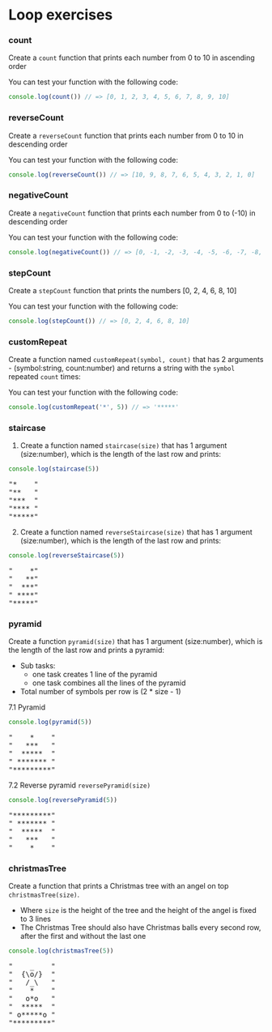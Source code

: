 # Loop exercises

### count
Create a `count` function that prints each number from 0 to 10 in ascending order

You can test your function with the following code:
```js
console.log(count()) // => [0, 1, 2, 3, 4, 5, 6, 7, 8, 9, 10]
```

### reverseCount
Create a `reverseCount` function that prints each number from 0 to 10 in descending order

You can test your function with the following code:
```js
console.log(reverseCount()) // => [10, 9, 8, 7, 6, 5, 4, 3, 2, 1, 0]
```

### negativeCount
Create a `negativeCount` function that prints each number from 0 to (-10) in descending order

You can test your function with the following code:
```js
console.log(negativeCount()) // => [0, -1, -2, -3, -4, -5, -6, -7, -8, -9, -10]
```

### stepCount
Create a `stepCount` function that prints the numbers [0, 2, 4, 6, 8, 10]

You can test your function with the following code:
```js
console.log(stepCount()) // => [0, 2, 4, 6, 8, 10]
```

### customRepeat
Create a function named `customRepeat(symbol, count)` that has 2 arguments - (symbol:string, count:number) and
returns a string with the `symbol` repeated `count` times:

You can test your function with the following code:
```js
console.log(customRepeat('*', 5)) // => '*****'
```

### staircase
1. Create a function named `staircase(size)` that has 1 argument (size:number),
which is the length of the last row and prints:
```js
console.log(staircase(5))
```
<pre>
"*    "
"**   "
"***  "
"**** "
"*****"
</pre>
2. Create a function named `reverseStaircase(size)` that has 1 argument (size:number),
which is the length of the last row and prints:
```js
console.log(reverseStaircase(5))
```
<pre>
"    *"
"   **"
"  ***"
" ****"
"*****"
</pre>

### pyramid
Create a function `pyramid(size)` that has 1 argument (size:number),
which is the length of the last row and prints a pyramid:

* Sub tasks:
  - one task creates 1 line of the pyramid
  - one task combines all the lines of the pyramid
* Total number of symbols per row is (2 * size - 1)

7.1 Pyramid
```js
console.log(pyramid(5))
```
<pre>
"    *    "
"   ***   "
"  *****  "
" ******* "
"*********"
</pre>
7.2 Reverse pyramid `reversePyramid(size)`
```js
console.log(reversePyramid(5))
```
<pre>
"*********"
" ******* "
"  *****  "
"   ***   "
"    *    "
</pre>

### christmasTree

Create a function that prints a Christmas tree with an angel on top `christmasTree(size)`.
 - Where `size` is the height of the tree and the height of the angel is fixed to 3 lines
 - The Christmas Tree should also have Christmas balls every second row, after the first and without the last one

```js
console.log(christmasTree(5))
```
<pre>
"    _    "
"  {\o/}  "
"   /_\   "
"    *    "
"   o*o   "
"  *****  "
" o*****o "
"*********"
</pre>
